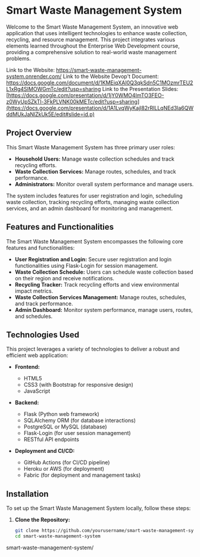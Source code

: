 
# Smart Waste Management System

Welcome to the Smart Waste Management System, an innovative web application that uses intelligent technologies to enhance waste collection, recycling, and resource management. This project integrates various elements learned throughout the Enterprise Web Development course, providing a comprehensive solution to real-world waste management problems.

Link to the Website: https://smart-waste-management-system.onrender.com/
Link to the Website Devop't Document: https://docs.google.com/document/d/1KMEiqXAI0Q3qkSdn5C1MOzmrTEU2L1xRg4SIMOWGmTc/edit?usp=sharing
Link to the Presentation Slides: [https://docs.google.com/presentation/d/1jY0WMO4ImTO3FEO-z0WyUpSZkTl-3FkPLVNK00kMETc/edit?usp=sharing](https://docs.google.com/presentation/d/1A1LvqWyKajl82rRlLLqNEd3la6QWddMUkJaNlZkUk5E/edit#slide=id.p)


## Project Overview 

This Smart Waste Management System has three primary user roles:

- **Household Users:** Manage waste collection schedules and track recycling efforts.
- **Waste Collection Services:** Manage routes, schedules, and track performance.
- **Administrators:** Monitor overall system performance and manage users.

The system includes features for user registration and login, scheduling waste collection, tracking recycling efforts, managing waste collection services, and an admin dashboard for monitoring and management.


## Features and Functionalities

The Smart Waste Management System encompasses the following core features and functionalities:

- **User Registration and Login:** Secure user registration and login functionalities using Flask-Login for session management.
- **Waste Collection Schedule:** Users can schedule waste collection based on their region and receive notifications.
- **Recycling Tracker:** Track recycling efforts and view environmental impact metrics.
- **Waste Collection Services Management:** Manage routes, schedules, and track performance.
- **Admin Dashboard:** Monitor system performance, manage users, routes, and schedules.

## Technologies Used

This project leverages a variety of technologies to deliver a robust and efficient web application:

- **Frontend:**
  - HTML5
  - CSS3 (with Bootstrap for responsive design)
  - JavaScript

- **Backend:**
  - Flask (Python web framework)
  - SQLAlchemy ORM (for database interactions)
  - PostgreSQL or MySQL (database)
  - Flask-Login (for user session management)
  - RESTful API endpoints

- **Deployment and CI/CD:**
  - GitHub Actions (for CI/CD pipeline)
  - Heroku or AWS (for deployment)
  - Fabric (for deployment and management tasks)

## Installation

To set up the Smart Waste Management System locally, follow these steps:

1. **Clone the Repository:**
   ```sh
   git clone https://github.com/yourusername/smart-waste-management-system.git
   cd smart-waste-management-system


smart-waste-management-system/
